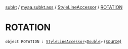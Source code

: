 [subkt](../../index.md) / [myaa.subkt.ass](../index.md) / [StyleLineAccessor](index.md) / [ROTATION](./-r-o-t-a-t-i-o-n.md)

# ROTATION

`object ROTATION : `[`StyleLineAccessor`](index.md)`<`[`Double`](https://kotlinlang.org/api/latest/jvm/stdlib/kotlin/-double/index.html)`>` [(source)](https://github.com/Myaamori/SubKt/blob/0.1.11/src/main/kotlin/myaa/subkt/ass/parser.kt#L513)